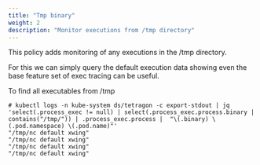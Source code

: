 ```yaml
---
title: "Tmp binary"
weight: 2
description: "Monitor executions from /tmp directory"
---
```


This policy adds monitoring of any executions in the /tmp directory.

For this we can simply query the default execution data showing even
the base feature set of exec tracing can be useful.

To find all executables from /tmp

```shell-session
# kubectl logs -n kube-system ds/tetragon -c export-stdout | jq 'select(.process_exec != null) | select(.process_exec.process.binary | contains("/tmp/")) | .process_exec.process |  "\(.binary) \(.pod.namespace) \(.pod.name)"'
"/tmp/nc default xwing"
"/tmp/nc default xwing"
"/tmp/nc default xwing"
"/tmp/nc default xwing"

```
